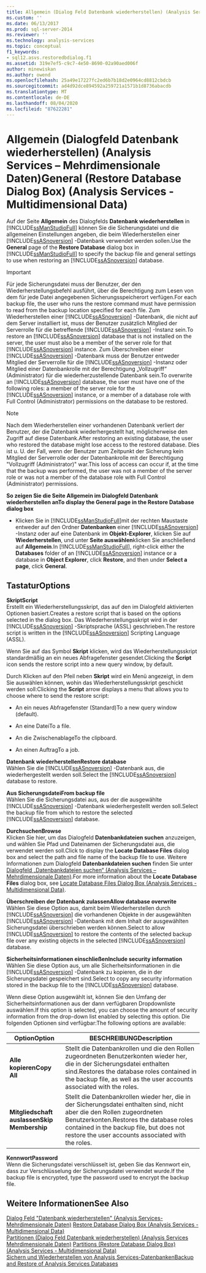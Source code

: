 ```yaml
---
title: Allgemein (Dialog Feld Datenbank wiederherstellen) (Analysis Services-Mehrdimensionale Daten) | Microsoft-Dokumentation
ms.custom: ''
ms.date: 06/13/2017
ms.prod: sql-server-2014
ms.reviewer: ''
ms.technology: analysis-services
ms.topic: conceptual
f1_keywords:
- sql12.asvs.restoredbdialog.f1
ms.assetid: 319e7ef5-c9c7-4e50-8690-02a90aed006f
author: minewiskan
ms.author: owend
ms.openlocfilehash: 25a49e17227fc2ed6b7b18d2e0964cd8812cbdcb
ms.sourcegitcommit: ad4d92dce894592a259721a1571b1d8736abacdb
ms.translationtype: MT
ms.contentlocale: de-DE
ms.lasthandoff: 08/04/2020
ms.locfileid: "87622281"
---
```

# <a name="general-restore-database-dialog-box-analysis-services---multidimensional-data"></a><span data-ttu-id="102b0-102">Allgemein (Dialogfeld Datenbank wiederherstellen) (Analysis Services – Mehrdimensionale Daten)</span><span class="sxs-lookup"><span data-stu-id="102b0-102">General (Restore Database Dialog Box) (Analysis Services - Multidimensional Data)</span></span>
  <span data-ttu-id="102b0-103">Auf der Seite **Allgemein** des Dialogfelds **Datenbank wiederherstellen** in [!INCLUDE[ssManStudioFull](../includes/ssmanstudiofull-md.md)] können Sie die Sicherungsdatei und die allgemeinen Einstellungen angeben, die beim Wiederherstellen einer [!INCLUDE[ssASnoversion](../includes/ssasnoversion-md.md)] -Datenbank verwendet werden sollen.</span><span class="sxs-lookup"><span data-stu-id="102b0-103">Use the **General** page of the **Restore Database** dialog box in [!INCLUDE[ssManStudioFull](../includes/ssmanstudiofull-md.md)] to specify the backup file and general settings to use when restoring an [!INCLUDE[ssASnoversion](../includes/ssasnoversion-md.md)] database.</span></span>  
  
> [!IMPORTANT]  
>  <span data-ttu-id="102b0-104">Für jede Sicherungsdatei muss der Benutzer, der den Wiederherstellungsbefehl ausführt, über die Berechtigung zum Lesen von dem für jede Datei angegebenen Sicherungsspeicherort verfügen.</span><span class="sxs-lookup"><span data-stu-id="102b0-104">For each backup file, the user who runs the restore command must have permission to read from the backup location specified for each file.</span></span> <span data-ttu-id="102b0-105">Zum Wiederherstellen einer [!INCLUDE[ssASnoversion](../includes/ssasnoversion-md.md)] -Datenbank, die nicht auf dem Server installiert ist, muss der Benutzer zusätzlich Mitglied der Serverrolle für die betreffende [!INCLUDE[ssASnoversion](../includes/ssasnoversion-md.md)] -Instanz sein.</span><span class="sxs-lookup"><span data-stu-id="102b0-105">To restore an [!INCLUDE[ssASnoversion](../includes/ssasnoversion-md.md)] database that is not installed on the server, the user must also be a member of the server role for that [!INCLUDE[ssASnoversion](../includes/ssasnoversion-md.md)] instance.</span></span> <span data-ttu-id="102b0-106">Zum Überschreiben einer [!INCLUDE[ssASnoversion](../includes/ssasnoversion-md.md)] -Datenbank muss der Benutzer entweder Mitglied der Serverrolle für die [!INCLUDE[ssASnoversion](../includes/ssasnoversion-md.md)] -Instanz oder Mitglied einer Datenbankrolle mit der Berechtigung „Vollzugriff“ (Administrator) für die wiederherzustellende Datenbank sein.</span><span class="sxs-lookup"><span data-stu-id="102b0-106">To overwrite an [!INCLUDE[ssASnoversion](../includes/ssasnoversion-md.md)] database, the user must have one of the following roles: a member of the server role for the [!INCLUDE[ssASnoversion](../includes/ssasnoversion-md.md)] instance, or a member of a database role with Full Control (Administrator) permissions on the database to be restored.</span></span>  
  
> [!NOTE]  
>  <span data-ttu-id="102b0-107">Nach dem Wiederherstellen einer vorhandenen Datenbank verliert der Benutzer, der die Datenbank wiederhergestellt hat, möglicherweise den Zugriff auf diese Datenbank.</span><span class="sxs-lookup"><span data-stu-id="102b0-107">After restoring an existing database, the user who restored the database might lose access to the restored database.</span></span> <span data-ttu-id="102b0-108">Dies ist u. U. der Fall, wenn der Benutzer zum Zeitpunkt der Sicherung kein Mitglied der Serverrolle oder der Datenbankrolle mit der Berechtigung "Vollzugriff (Administrator)" war.</span><span class="sxs-lookup"><span data-stu-id="102b0-108">This loss of access can occur if, at the time that the backup was performed, the user was not a member of the server role or was not a member of the database role with Full Control (Administrator) permissions.</span></span>  
  
 <span data-ttu-id="102b0-109">**So zeigen Sie die Seite Allgemein im Dialogfeld Datenbank wiederherstellen an**</span><span class="sxs-lookup"><span data-stu-id="102b0-109">**To display the General page in the Restore Database dialog box**</span></span>  
  
-   <span data-ttu-id="102b0-110">Klicken Sie in [!INCLUDE[ssManStudioFull](../includes/ssmanstudiofull-md.md)]mit der rechten Maustaste entweder auf den Ordner **Datenbanken** einer [!INCLUDE[ssASnoversion](../includes/ssasnoversion-md.md)] -Instanz oder auf eine Datenbank im **Objekt-Explorer**, klicken Sie auf **Wiederherstellen**, und unter **Seite auswählen**klicken Sie anschließend auf **Allgemein**.</span><span class="sxs-lookup"><span data-stu-id="102b0-110">In [!INCLUDE[ssManStudioFull](../includes/ssmanstudiofull-md.md)], right-click either the **Databases** folder of an [!INCLUDE[ssASnoversion](../includes/ssasnoversion-md.md)] instance or a database in **Object Explorer**, click **Restore**, and then under **Select a page**, click **General**.</span></span>  
  
## <a name="options"></a><span data-ttu-id="102b0-111">Tastatur</span><span class="sxs-lookup"><span data-stu-id="102b0-111">Options</span></span>  
 <span data-ttu-id="102b0-112">**Skript**</span><span class="sxs-lookup"><span data-stu-id="102b0-112">**Script**</span></span>  
 <span data-ttu-id="102b0-113">Erstellt ein Wiederherstellungsskript, das auf den im Dialogfeld aktivierten Optionen basiert.</span><span class="sxs-lookup"><span data-stu-id="102b0-113">Creates a restore script that is based on the options selected in the dialog box.</span></span> <span data-ttu-id="102b0-114">Das Wiederherstellungsskript wird in der [!INCLUDE[ssASnoversion](../includes/ssasnoversion-md.md)] -Skriptsprache (ASSL) geschrieben.</span><span class="sxs-lookup"><span data-stu-id="102b0-114">The restore script is written in the [!INCLUDE[ssASnoversion](../includes/ssasnoversion-md.md)] Scripting Language (ASSL).</span></span>  
  
 <span data-ttu-id="102b0-115">Wenn Sie auf das Symbol **Skript** klicken, wird das Wiederherstellungsskript standardmäßig an ein neues Abfragefenster gesendet.</span><span class="sxs-lookup"><span data-stu-id="102b0-115">Clicking the **Script** icon sends the restore script into a new query window, by default.</span></span>  
  
 <span data-ttu-id="102b0-116">Durch Klicken auf den Pfeil neben **Skript** wird ein Menü angezeigt, in dem Sie auswählen können, wohin das Wiederherstellungsskript geschickt werden soll:</span><span class="sxs-lookup"><span data-stu-id="102b0-116">Clicking the **Script** arrow displays a menu that allows you to choose where to send the restore script:</span></span>  
  
-   <span data-ttu-id="102b0-117">An ein neues Abfragefenster (Standard)</span><span class="sxs-lookup"><span data-stu-id="102b0-117">To a new query window (default).</span></span>  
  
-   <span data-ttu-id="102b0-118">An eine Datei</span><span class="sxs-lookup"><span data-stu-id="102b0-118">To a file.</span></span>  
  
-   <span data-ttu-id="102b0-119">An die Zwischenablage</span><span class="sxs-lookup"><span data-stu-id="102b0-119">To the clipboard.</span></span>  
  
-   <span data-ttu-id="102b0-120">An einen Auftrag</span><span class="sxs-lookup"><span data-stu-id="102b0-120">To a job.</span></span>  
  
 <span data-ttu-id="102b0-121">**Datenbank wiederherstellen**</span><span class="sxs-lookup"><span data-stu-id="102b0-121">**Restore database**</span></span>  
 <span data-ttu-id="102b0-122">Wählen Sie die [!INCLUDE[ssASnoversion](../includes/ssasnoversion-md.md)] -Datenbank aus, die wiederhergestellt werden soll.</span><span class="sxs-lookup"><span data-stu-id="102b0-122">Select the [!INCLUDE[ssASnoversion](../includes/ssasnoversion-md.md)] database to restore.</span></span>  
  
 <span data-ttu-id="102b0-123">**Aus Sicherungsdatei**</span><span class="sxs-lookup"><span data-stu-id="102b0-123">**From backup file**</span></span>  
 <span data-ttu-id="102b0-124">Wählen Sie die Sicherungsdatei aus, aus der die ausgewählte [!INCLUDE[ssASnoversion](../includes/ssasnoversion-md.md)] -Datenbank wiederhergestellt werden soll.</span><span class="sxs-lookup"><span data-stu-id="102b0-124">Select the backup file from which to restore the selected [!INCLUDE[ssASnoversion](../includes/ssasnoversion-md.md)] database.</span></span>  
  
 <span data-ttu-id="102b0-125">**Durchsuchen**</span><span class="sxs-lookup"><span data-stu-id="102b0-125">**Browse**</span></span>  
 <span data-ttu-id="102b0-126">Klicken Sie hier, um das Dialogfeld **Datenbankdateien suchen** anzuzeigen, und wählen Sie Pfad und Dateinamen der Sicherungsdatei aus, die verwendet werden soll.</span><span class="sxs-lookup"><span data-stu-id="102b0-126">Click to display the **Locate Database Files** dialog box and select the path and file name of the backup file to use.</span></span> <span data-ttu-id="102b0-127">Weitere Informationen zum Dialogfeld **Datenbankdateien suchen** finden Sie unter [Dialogfeld „Datenbankdateien suchen“ &#40;Analysis Services – Mehrdimensionale Daten&#41;](locate-database-files-dialog-box-analysis-services-multidimensional-data.md).</span><span class="sxs-lookup"><span data-stu-id="102b0-127">For more information about the **Locate Database Files** dialog box, see [Locate Database Files Dialog Box &#40;Analysis Services - Multidimensional Data&#41;](locate-database-files-dialog-box-analysis-services-multidimensional-data.md).</span></span>  
  
 <span data-ttu-id="102b0-128">**Überschreiben der Datenbank zulassen**</span><span class="sxs-lookup"><span data-stu-id="102b0-128">**Allow database overwrite**</span></span>  
 <span data-ttu-id="102b0-129">Wählen Sie diese Option aus, damit beim Wiederherstellen durch [!INCLUDE[ssASnoversion](../includes/ssasnoversion-md.md)] die vorhandenen Objekte in der ausgewählten [!INCLUDE[ssASnoversion](../includes/ssasnoversion-md.md)] -Datenbank mit dem Inhalt der ausgewählten Sicherungsdatei überschrieben werden können.</span><span class="sxs-lookup"><span data-stu-id="102b0-129">Select to allow [!INCLUDE[ssASnoversion](../includes/ssasnoversion-md.md)] to restore the contents of the selected backup file over any existing objects in the selected [!INCLUDE[ssASnoversion](../includes/ssasnoversion-md.md)] database.</span></span>  
  
 <span data-ttu-id="102b0-130">**Sicherheitsinformationen einschließen**</span><span class="sxs-lookup"><span data-stu-id="102b0-130">**Include security information**</span></span>  
 <span data-ttu-id="102b0-131">Wählen Sie diese Option aus, um alle Sicherheitsinformationen in die [!INCLUDE[ssASnoversion](../includes/ssasnoversion-md.md)] -Datenbank zu kopieren, die in der Sicherungsdatei gespeichert sind.</span><span class="sxs-lookup"><span data-stu-id="102b0-131">Select to copy any security information stored in the backup file to the [!INCLUDE[ssASnoversion](../includes/ssasnoversion-md.md)] database.</span></span>  
  
 <span data-ttu-id="102b0-132">Wenn diese Option ausgewählt ist, können Sie den Umfang der Sicherheitsinformationen aus der dann verfügbaren Dropdownliste auswählen.</span><span class="sxs-lookup"><span data-stu-id="102b0-132">If this option is selected, you can choose the amount of security information from the drop-down list enabled by selecting this option.</span></span> <span data-ttu-id="102b0-133">Die folgenden Optionen sind verfügbar:</span><span class="sxs-lookup"><span data-stu-id="102b0-133">The following options are available:</span></span>  
  
|<span data-ttu-id="102b0-134">Option</span><span class="sxs-lookup"><span data-stu-id="102b0-134">Option</span></span>|<span data-ttu-id="102b0-135">BESCHREIBUNG</span><span class="sxs-lookup"><span data-stu-id="102b0-135">Description</span></span>|  
|------------|-----------------|  
|<span data-ttu-id="102b0-136">**Alle kopieren**</span><span class="sxs-lookup"><span data-stu-id="102b0-136">**Copy All**</span></span>|<span data-ttu-id="102b0-137">Stellt die Datenbankrollen und die den Rollen zugeordneten Benutzerkonten wieder her, die in der Sicherungsdatei enthalten sind.</span><span class="sxs-lookup"><span data-stu-id="102b0-137">Restores the database roles contained in the backup file, as well as the user accounts associated with the roles.</span></span>|  
|<span data-ttu-id="102b0-138">**Mitgliedschaft auslassen**</span><span class="sxs-lookup"><span data-stu-id="102b0-138">**Skip Membership**</span></span>|<span data-ttu-id="102b0-139">Stellt die Datenbankrollen wieder her, die in der Sicherungsdatei enthalten sind, nicht aber die den Rollen zugeordneten Benutzerkonten.</span><span class="sxs-lookup"><span data-stu-id="102b0-139">Restores the database roles contained in the backup file, but does not restore the user accounts associated with the roles.</span></span>|  
  
 <span data-ttu-id="102b0-140">**Kennwort**</span><span class="sxs-lookup"><span data-stu-id="102b0-140">**Password**</span></span>  
 <span data-ttu-id="102b0-141">Wenn die Sicherungsdatei verschlüsselt ist, geben Sie das Kennwort ein, dass zur Verschlüsselung der Sicherungsdatei verwendet wurde.</span><span class="sxs-lookup"><span data-stu-id="102b0-141">If the backup file is encrypted, type the password used to encrypt the backup file.</span></span>  
  
## <a name="see-also"></a><span data-ttu-id="102b0-142">Weitere Informationen</span><span class="sxs-lookup"><span data-stu-id="102b0-142">See Also</span></span>  
 <span data-ttu-id="102b0-143">[Dialog Feld "Datenbank wiederherstellen" &#40;Analysis Services-Mehrdimensionale Daten&#41;](restore-database-dialog-box-analysis-services-multidimensional-data.md) </span><span class="sxs-lookup"><span data-stu-id="102b0-143">[Restore Database Dialog Box &#40;Analysis Services - Multidimensional Data&#41;](restore-database-dialog-box-analysis-services-multidimensional-data.md) </span></span>  
 <span data-ttu-id="102b0-144">[Partitionen &#40;Dialog Feld Datenbank wiederherstellen&#41; &#40;Analysis Services Mehrdimensionale Daten&#41;](partitions-restore-database-dialog-box-analysis-services-multidimensional-data.md) </span><span class="sxs-lookup"><span data-stu-id="102b0-144">[Partitions &#40;Restore Database Dialog Box&#41; &#40;Analysis Services - Multidimensional Data&#41;](partitions-restore-database-dialog-box-analysis-services-multidimensional-data.md) </span></span>  
 [<span data-ttu-id="102b0-145">Sichern und Wiederherstellen von Analysis Services-Datenbanken</span><span class="sxs-lookup"><span data-stu-id="102b0-145">Backup and Restore of Analysis Services Databases</span></span>](multidimensional-models/backup-and-restore-of-analysis-services-databases.md)  
  
  
